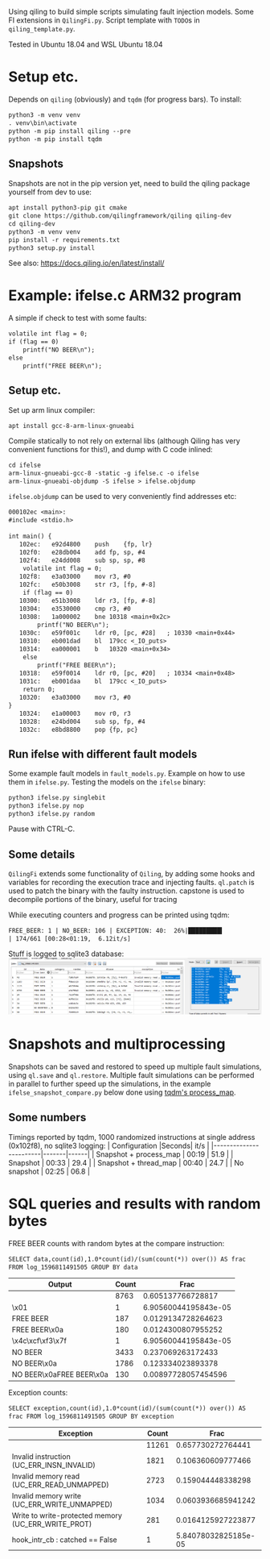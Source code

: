 
Using qiling to build simple scripts simulating fault injection models. 
Some FI extensions in `QilingFi.py`.
Script template with `TODO`s in `qiling_template.py`.

Tested in Ubuntu 18.04 and WSL Ubuntu 18.04

# Setup etc.

Depends on `qiling` (obviously) and `tqdm` (for progress bars). To install:
```
python3 -m venv venv
. venv\bin\activate
python -m pip install qiling --pre
python -m pip install tqdm
```

## Snapshots

Snapshots are not in the pip version yet, need to build the qiling package yourself from dev to use:
```
apt install python3-pip git cmake
git clone https://github.com/qilingframework/qiling qiling-dev
cd qiling-dev
python3 -m venv venv 
pip install -r requirements.txt
python3 setup.py install 
```

See also: https://docs.qiling.io/en/latest/install/

# Example: ifelse.c ARM32 program

A simple if check to test with some faults:

```
volatile int flag = 0;
if (flag == 0)
	printf("NO BEER\n");
else
	printf("FREE BEER\n");
```

## Setup etc.

Set up arm linux compiler:
```
apt install gcc-8-arm-linux-gnueabi
```

Compile statically to not rely on external libs (although Qiling has very convenient functions for this!), and dump with C code inlined:
```
cd ifelse
arm-linux-gnueabi-gcc-8 -static -g ifelse.c -o ifelse
arm-linux-gnueabi-objdump -S ifelse > ifelse.objdump
```

`ifelse.objdump` can be used to very conveniently find addresses etc:
```
000102ec <main>:
#include <stdio.h>

int main() {
   102ec:	e92d4800 	push	{fp, lr}
   102f0:	e28db004 	add	fp, sp, #4
   102f4:	e24dd008 	sub	sp, sp, #8
	volatile int flag = 0;
   102f8:	e3a03000 	mov	r3, #0
   102fc:	e50b3008 	str	r3, [fp, #-8]
	if (flag == 0)
   10300:	e51b3008 	ldr	r3, [fp, #-8]
   10304:	e3530000 	cmp	r3, #0
   10308:	1a000002 	bne	10318 <main+0x2c>
		printf("NO BEER\n");
   1030c:	e59f001c 	ldr	r0, [pc, #28]	; 10330 <main+0x44>
   10310:	eb001dad 	bl	179cc <_IO_puts>
   10314:	ea000001 	b	10320 <main+0x34>
	else
		printf("FREE BEER\n");
   10318:	e59f0014 	ldr	r0, [pc, #20]	; 10334 <main+0x48>
   1031c:	eb001daa 	bl	179cc <_IO_puts>
	return 0;
   10320:	e3a03000 	mov	r3, #0
}
   10324:	e1a00003 	mov	r0, r3
   10328:	e24bd004 	sub	sp, fp, #4
   1032c:	e8bd8800 	pop	{fp, pc}
```

## Run ifelse with different fault models

Some example fault models in `fault_models.py`.
Example on how to use them in `ifelse.py`.
Testing the models on the `ifelse` binary:

```
python3 ifelse.py singlebit
python3 ifelse.py nop
python3 ifelse.py random
```

Pause with CTRL-C.

## Some details
`QilingFi` extends some functionality of `Qiling`, by adding some hooks and variables for recording the execution trace and injecting faults. `ql.patch` is used to patch the binary with the faulty instruction. capstone is used to decompile portions of the binary, useful for tracing

While executing counters and progress can be printed using tqdm:
```
FREE_BEER: 1 | NO_BEER: 106 | EXCEPTION: 40:  26%|█████████▍                          | 174/661 [00:28<01:19,  6.12it/s]
```

Stuff is logged to sqlite3 database:
![database.png](database.png)

# Snapshots and multiprocessing
Snapshots can be saved and restored to speed up multiple fault simulations, using `ql.save` and `ql.restore`. Multiple fault simulations can be performed in parallel to further speed up the simulations, in the example `ifelse_snapshot_compare.py` below done using [tqdm's process_map](https://tqdm.github.io/docs/contrib.concurrent/).

## Some numbers
Timings reported by tqdm, 1000 randomized instructions at single address (0x102f8), no sqlite3 logging:
| Configuration          |Seconds| it/s |
|------------------------|-------|------|
| Snapshot + process_map | 00:19 | 51.9 |
| Snapshot               | 00:33 | 29.4 |
| Snapshot + thread_map  | 00:40 | 24.7 |
| No snapshot            | 02:25 | 06.8 |

<!-- 
# Annotated objdump

Script to parse sqlite db and add notes to the objdump (set the right TABLE_NAME manually):
```
python annotate_objdump.py
```

Example outputs added to repo, see also screenshot below:
![free_beer_flip.png](free_beer_flip.png)

 -->

# SQL queries and results with random bytes

FREE BEER counts with random bytes at the compare instruction:
```
SELECT data,count(id),1.0*count(id)/(sum(count(*)) over()) AS frac FROM log_1596811491505 GROUP BY data
```
|  Output                  | Count |  Frac                 |
|--------------------------|-------|-----------------------|
|                          | 8763  | 0.605137766728817     |
|\x01                      | 1     | 6.90560044195843e-05  |
|FREE BEER                 | 187   | 0.0129134728264623    |
|FREE BEER\x0a             | 180   | 0.0124300807955252    |
|\x4c\xcf\xf3\x7f          | 1     | 6.90560044195843e-05  |
|NO BEER                   | 3433  | 0.237069263172433     |
|NO BEER\x0a               | 1786  | 0.123334023893378     |
|NO BEER\x0aFREE BEER\x0a  | 130   | 0.00897728057454596   |

Exception counts:
```
SELECT exception,count(id),1.0*count(id)/(sum(count(*)) over()) AS frac FROM log_1596811491505 GROUP BY exception
```
|  Exception                                          |  Count |  Frac                 |
|-----------------------------------------------------|--------|-----------------------|
| 	                                                  |  11261 | 0.657730272764441     |
| Invalid instruction (UC_ERR_INSN_INVALID)           |  1821  | 0.106360609777466     |
| Invalid memory read (UC_ERR_READ_UNMAPPED)          |  2723  | 0.159044448338298     |
| Invalid memory write (UC_ERR_WRITE_UNMAPPED)        |  1034  | 0.0603936685941242    |
| Write to write-protected memory (UC_ERR_WRITE_PROT) |  281   | 0.0164125927223877    |
|  hook_intr_cb : catched == False                    |  1     | 5.84078032825185e-05  |



